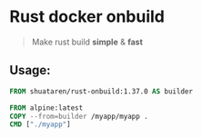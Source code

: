 # Rust docker onbuild

> Make rust build **simple** & **fast**

## Usage:

```Dockerfile
FROM shuataren/rust-onbuild:1.37.0 AS builder

FROM alpine:latest
COPY --from=builder /myapp/myapp .
CMD ["./myapp"]
```
